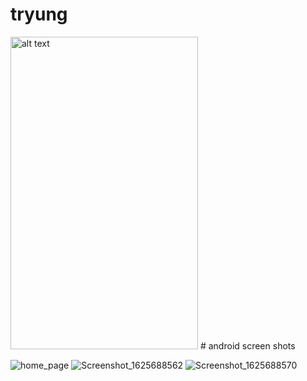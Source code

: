 # tryung
<img src="https://user-images.githubusercontent.com/46978582/124822236-e183d300-df2c-11eb-81c1-ffde43851880.png" alt="alt text" width="300" height="500">
# android screen shots

![home_page](https://user-images.githubusercontent.com/46978582/124822236-e183d300-df2c-11eb-81c1-ffde43851880.png)
![Screenshot_1625688562](https://user-images.githubusercontent.com/46978582/124822302-f52f3980-df2c-11eb-92ea-dda627cc75c1.png)
![Screenshot_1625688570](https://user-images.githubusercontent.com/46978582/124822312-f7919380-df2c-11eb-987a-7d459829cd54.png)

